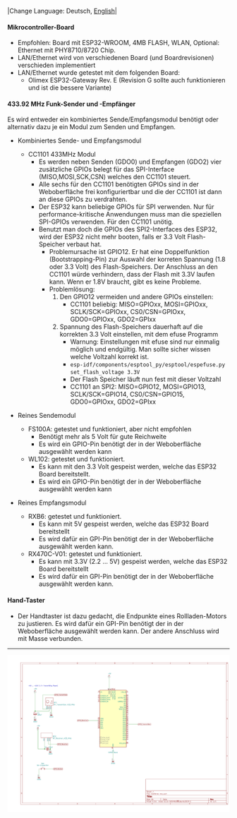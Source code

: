 |Change Language: Deutsch, [English](hardware.md)|

#### Mikrocontroller-Board

  * Empfohlen: Board mit ESP32-WROOM, 4MB FLASH, WLAN, Optional: Ethernet mit PHY8710/8720 Chip.
  * LAN/Ethernet wird von verschiedenen Board (und Boardrevisionen) verschieden implementiert
  * LAN/Ethernet wurde getestet mit dem folgenden Board:
       * Olimex ESP32-Gateway Rev. E (Revision G sollte auch funktionieren und ist die bessere Variante)

#### 433.92 MHz Funk-Sender und -Empfänger

  Es wird entweder ein kombiniertes Sende/Empfangsmodul benötigt oder alternativ dazu je ein Modul zum Senden und Empfangen.

  * Kombiniertes Sende- und Empfangsmodul
  
     * CC1101 433MHz Modul
         * Es werden neben Senden (GDO0) und Empfangen (GDO2) vier zusätzliche GPIOs belegt für das SPI-Interface (MISO,MOSI,SCK,CSN) welches den CC1101 steuert.
         * Alle sechs für den CC1101 benötigten GPIOs sind in der Weboberfläche frei konfiguriertbar und die der CC1101 ist dann an diese GPIOs zu verdrahten.
         * Der ESP32 kann beliebige GPIOs für SPI verwenden. Nur für performance-kritische Anwendungen muss man die speziellen SPI-GPIOs verwenden. Für den CC1101 unötig.
         * Benutzt man doch die GPIOs des SPI2-Interfaces des ESP32, wird der ESP32 nicht mehr booten, falls er 3.3 Volt Flash-Speicher verbaut hat.
            * Problemursache ist GPIO12. Er hat eine Doppelfunktion (Bootstrapping-Pin) zur Auswahl der korreten Spannung (1.8 oder 3.3 Volt) des Flash-Speichers.
              Der Anschluss an den CC1101 würde verhindern, dass der Flash mit 3.3V laufen kann. Wenn er 1.8V braucht, gibt es keine Probleme.
            * Problemlösung:
                1. Den GPIO12 vermeiden und andere GPIOs einstellen:
                    * CC1101 beliebig: MISO=GPIOxx, MOSI=GPIOxx, SCLK/SCK=GPIOxx, CS0/CSN=GPIOxx, GDO0=GPIOxx, GDO2=GPIxx 
                2. Spannung des Flash-Speichers dauerhaft auf die korrekten 3.3 Volt einstellen, mit dem efuse Programm 
                    * Warnung: Einstellungen mit efuse sind nur einmalig möglich und endgültig. Man sollte sicher wissen welche Voltzahl korrekt ist.
                    * `esp-idf/components/esptool_py/esptool/espefuse.py set_flash_voltage 3.3V`
                    * Der Flash Speicher läuft nun fest mit dieser Voltzahl
                    * CC1101 an SPI2: MISO=GPIO12, MOSI=GPIO13, SCLK/SCK=GPIO14, CS0/CSN=GPIO15, GDO0=GPIOxx, GDO2=GPIxx 

  * Reines Sendemodul
     * FS100A: getestet und funktioniert, aber nicht empfohlen
        * Benötigt mehr als 5 Volt für gute Reichweite
        * Es wird ein GPIO-Pin benötigt der in der Weboberfläche ausgewählt werden kann    
     * WL102: getestet und funktioniert.
        * Es kann mit den 3.3 Volt gespeist werden, welche das ESP32 Board bereitstellt.
        * Es wird ein GPIO-Pin benötigt der in der Weboberfläche ausgewählt werden kann
     
  * Reines Empfangsmodul   
     * RXB6: getestet und funktioniert.
        * Es kann mit 5V gespeist werden, welche das ESP32 Board bereitstellt
        * Es wird dafür ein GPI-Pin benötigt der in der Weboberfläche ausgewählt werden kann.  
     * RX470C-V01: getestet und funktioniert.
        * Es kann mit 3.3V (2.2 ... 5V) gespeist werden, welche das ESP32 Board bereitstellt
        * Es wird dafür ein GPI-Pin benötigt der in der Weboberfläche ausgewählt werden kann.
      

#### Hand-Taster
   * Der Handtaster ist dazu gedacht, die Endpunkte eines Rollladen-Motors zu justieren. Es wird dafür ein GPI-Pin benötigt der in der Weboberfläche ausgewählt werden kann. Der andere Anschluss wird mit Masse verbunden.


<hr>

![Schematic](img/schematic.png)